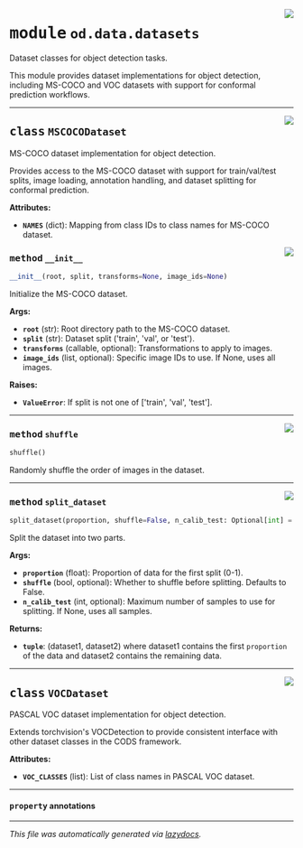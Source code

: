 <!-- markdownlint-disable -->

<a href="https://github.com/leoandeol/cods/blob/main/cods/od/data/datasets.py#L0"><img align="right" style="float:right;" src="https://img.shields.io/badge/-source-cccccc?style=flat-square"></a>

# <kbd>module</kbd> `od.data.datasets`
Dataset classes for object detection tasks. 

This module provides dataset implementations for object detection, including MS-COCO and VOC datasets with support for conformal prediction workflows. 



---

<a href="https://github.com/leoandeol/cods/blob/main/cods/od/data/datasets.py#L30"><img align="right" style="float:right;" src="https://img.shields.io/badge/-source-cccccc?style=flat-square"></a>

## <kbd>class</kbd> `MSCOCODataset`
MS-COCO dataset implementation for object detection. 

Provides access to the MS-COCO dataset with support for train/val/test splits, image loading, annotation handling, and dataset splitting for conformal prediction. 



**Attributes:**
 
 - <b>`NAMES`</b> (dict):  Mapping from class IDs to class names for MS-COCO dataset. 

<a href="https://github.com/leoandeol/cods/blob/main/cods/od/data/datasets.py#L135"><img align="right" style="float:right;" src="https://img.shields.io/badge/-source-cccccc?style=flat-square"></a>

### <kbd>method</kbd> `__init__`

```python
__init__(root, split, transforms=None, image_ids=None)
```

Initialize the MS-COCO dataset. 



**Args:**
 
 - <b>`root`</b> (str):  Root directory path to the MS-COCO dataset. 
 - <b>`split`</b> (str):  Dataset split ('train', 'val', or 'test'). 
 - <b>`transforms`</b> (callable, optional):  Transformations to apply to images. 
 - <b>`image_ids`</b> (list, optional):  Specific image IDs to use. If None, uses all images. 



**Raises:**
 
 - <b>`ValueError`</b>:  If split is not one of ['train', 'val', 'test']. 




---

<a href="https://github.com/leoandeol/cods/blob/main/cods/od/data/datasets.py#L292"><img align="right" style="float:right;" src="https://img.shields.io/badge/-source-cccccc?style=flat-square"></a>

### <kbd>method</kbd> `shuffle`

```python
shuffle()
```

Randomly shuffle the order of images in the dataset. 

---

<a href="https://github.com/leoandeol/cods/blob/main/cods/od/data/datasets.py#L296"><img align="right" style="float:right;" src="https://img.shields.io/badge/-source-cccccc?style=flat-square"></a>

### <kbd>method</kbd> `split_dataset`

```python
split_dataset(proportion, shuffle=False, n_calib_test: Optional[int] = None)
```

Split the dataset into two parts. 



**Args:**
 
 - <b>`proportion`</b> (float):  Proportion of data for the first split (0-1). 
 - <b>`shuffle`</b> (bool, optional):  Whether to shuffle before splitting. Defaults to False. 
 - <b>`n_calib_test`</b> (int, optional):  Maximum number of samples to use for splitting.  If None, uses all samples. 



**Returns:**
 
 - <b>`tuple`</b>:  (dataset1, dataset2) where dataset1 contains the first `proportion`  of the data and dataset2 contains the remaining data. 


---

<a href="https://github.com/leoandeol/cods/blob/main/cods/od/data/datasets.py#L347"><img align="right" style="float:right;" src="https://img.shields.io/badge/-source-cccccc?style=flat-square"></a>

## <kbd>class</kbd> `VOCDataset`
PASCAL VOC dataset implementation for object detection. 

Extends torchvision's VOCDetection to provide consistent interface with other dataset classes in the CODS framework. 



**Attributes:**
 
 - <b>`VOC_CLASSES`</b> (list):  List of class names in PASCAL VOC dataset. 


---

#### <kbd>property</kbd> annotations










---

_This file was automatically generated via [lazydocs](https://github.com/ml-tooling/lazydocs)._

